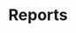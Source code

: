 # Reports

<div style="display: none;">
  \page report Reports

  <div>\subpage report-2024-q1</div>
</div>
